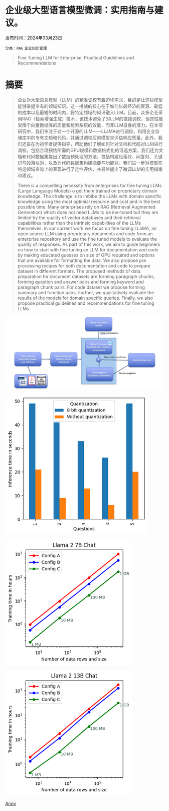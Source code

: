 # 企业级大型语言模型微调：实用指南与建议。

发布时间：2024年03月23日

`分类：RAG` `企业知识管理`

> Fine Tuning LLM for Enterprise: Practical Guidelines and Recommendations

# 摘要

> 企业对大型语言模型（LLM）的精准调校有着迫切需求，目的是让这些模型能够掌握专有的领域知识。这一挑战的核心在于如何以最经济的资源、最低的成本以及最短的时间内，将特定领域的知识融入LLM。目前，众多企业采用RAG（检索增强生成）技术，该技术避免了对LLM的直接调校，但其性能受限于向量数据库的质量和检索系统的效能，而非LLM自身的潜力。在本项研究中，我们专注于对一个开源的LLM——LLaMA进行调校，利用企业存储库中的专有文档和代码，并通过调校后的模型来评估响应质量。此外，我们还旨在为初学者提供指导，帮助他们了解如何针对文档和代码对LLM进行调校，包括合理预估所需的GPU规模和数据格式化的可选方案。我们还为文档和代码数据集提出了数据预处理的方法，包括构建段落块、问答对、关键词与段落块对，以及为代码数据集构建摘要与功能对。我们进一步对模型在特定领域查询上的表现进行了定性评估，并最终提出了微调LLM的实用指南和建议。

> There is a compelling necessity from enterprises for fine tuning LLMs (Large Language Models) o get them trained on proprietary domain knowledge. The challenge is to imbibe the LLMs with domain specific knowledge using the most optimial resource and cost and in the best possible time. Many enterprises rely on RAG (Retrieval Augmented Generation) which does not need LLMs to be ine-tuned but they are limited by the quality of vector databases and their retrieval capabilities rather than the intrinsic capabilities of the LLMs themselves. In our current work we focus on fine tuning LLaMA, an open source LLM using proprietary documents and code from an enterprise repository and use the fine tuned models to evaluate the quality of responses. As part of this work, we aim to guide beginners on how to start with fine tuning an LLM for documentation and code by making educated guesses on size of GPU required and options that are available for formatting the data. We also propose pre processing recipes for both documentation and code to prepare dataset in different formats. The proposed methods of data preparation for document datasets are forming paragraph chunks, forming question and answer pairs and forming keyword and paragraph chunk pairs. For code dataset we propose forming summary and function pairs. Further, we qualitatively evaluate the results of the models for domain specific queries. Finally, we also propose practical guidelines and recommendations for fine tuning LLMs.

![企业级大型语言模型微调：实用指南与建议。](../../../paper_images/2404.10779/text_finetune.jpg)

![企业级大型语言模型微调：实用指南与建议。](../../../paper_images/2404.10779/quantlatency.png)

![企业级大型语言模型微调：实用指南与建议。](../../../paper_images/2404.10779/Llama2_7Bchat_modes.png)

![企业级大型语言模型微调：实用指南与建议。](../../../paper_images/2404.10779/Llama2_13Bchat_modes.png)

[Arxiv](https://arxiv.org/abs/2404.10779)